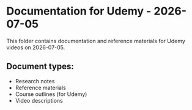 # Documentation for Udemy - 2026-07-05

This folder contains documentation and reference materials for Udemy videos on 2026-07-05.

## Document types:
- Research notes
- Reference materials
- Course outlines (for Udemy)
- Video descriptions
